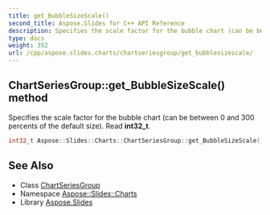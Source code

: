 ```yaml
---
title: get_BubbleSizeScale()
second_title: Aspose.Slides for C++ API Reference
description: Specifies the scale factor for the bubble chart (can be between 0 and 300 percents of the default size). Read int32_t.
type: docs
weight: 352
url: /cpp/aspose.slides.charts/chartseriesgroup/get_bubblesizescale/
---
```

## ChartSeriesGroup::get_BubbleSizeScale() method


Specifies the scale factor for the bubble chart (can be between 0 and 300 percents of the default size). Read **int32_t**.

```cpp
int32_t Aspose::Slides::Charts::ChartSeriesGroup::get_BubbleSizeScale() override
```

## See Also

* Class [ChartSeriesGroup](./)
* Namespace [Aspose::Slides::Charts](../)
* Library [Aspose.Slides](../../)